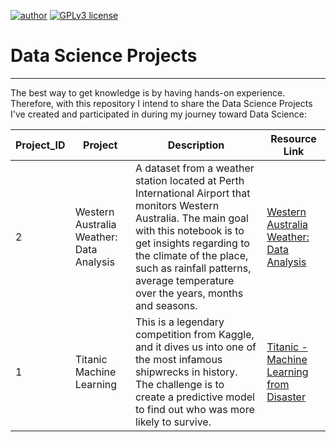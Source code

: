 [![author](https://img.shields.io/badge/author-thaynanff-blue)](https://www.linkedin.com/in/thaynanff/) [![GPLv3 license](https://img.shields.io/badge/License-GPLv3-blue.svg)](http://perso.crans.org/besson/LICENSE.html)






# Data Science Projects
---

The best way to get knowledge is by having hands-on experience. Therefore, with this repository I intend to share the Data Science Projects I've created and participated in during my journey toward Data Science:

| Project_ID | Project | Description | Resource Link |
| -------- | -------- | -------- |-------- |
|2| Western Australia Weather: Data Analysis | A dataset from a weather station located at Perth International Airport that monitors Western Australia. The main goal with this notebook is to get insights regarding to the climate of the place, such as rainfall patterns, average temperature over the years, months and seasons. | [Western Australia Weather: Data Analysis](https://www.kaggle.com/code/thaynanff/western-australia-weather-data-analysis/notebook)|
|1|Titanic Machine Learning| This is a legendary competition from Kaggle, and it dives us into one of the most infamous shipwrecks in history. The challenge is to create a predictive model to find out who was more likely to survive.| [Titanic - Machine Learning from Disaster](https://www.kaggle.com/code/thaynanff/titanic-machine-learning-from-disaster-v1)|


